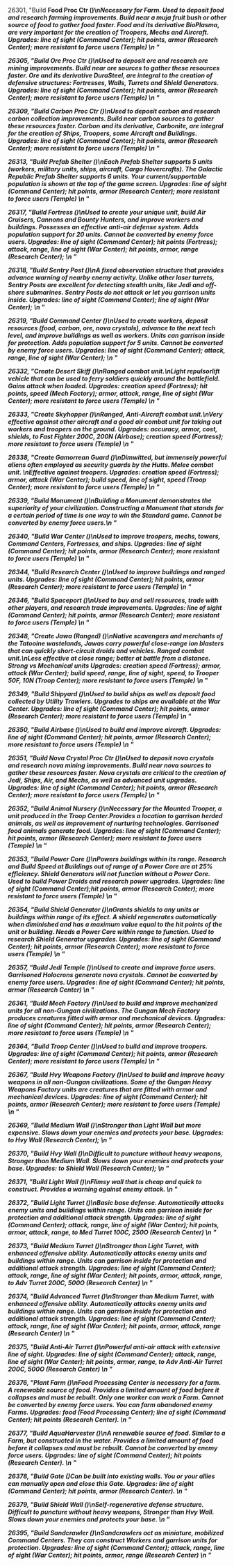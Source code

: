 ﻿26301, "Build <b>Food Proc Ctr<b> (<cost>)\n<b><i>Necessary for Farm.<i><b> Used to deposit food and research farming improvements. Build near a muja fruit bush or other source of food to gather food faster.  Food and its derivative BioPlasma, are very important for the creation of Troopers, Mechs and Aircraft.<i> Upgrades: line of sight (Command Center); hit points, armor (Research Center); more resistant to force users (Temple)<i> \n<hp> <attack> <armor> <piercearmor> <range>"

26305, "Build <b>Ore Proc Ctr<b> (<cost>)\nUsed to deposit ore and research ore mining improvements. Build near ore sources to gather these resources faster.  Ore and its derivative DuraSteel, are integral to the creation of defensive structures: Fortresses, Walls, Turrets and Shield Generators.<i> Upgrades: line of sight (Command Center); hit points, armor (Research Center); more resistant to force users (Temple)<i> \n<hp> <attack> <armor> <piercearmor> <range>"

26309, "Build <b>Carbon Proc Ctr<b> (<cost>)\nUsed to deposit carbon and research carbon collection improvements. Build near carbon sources to gather these resources faster.  Carbon and its derivative, Carbonite, are integral for the creation of Ships, Troopers, some Aircraft and Buildings.<i> Upgrades: line of sight (Command Center); hit points, armor (Research Center); more resistant to force users (Temple)<i> \n<hp> <attack> <armor> <piercearmor> <range>"

26313, "Build <b>Prefab Shelter<b> (<cost>)\nEach Prefab Shelter supports 5 units (workers, military units, ships, aircraft, Cargo Hovercrafts). The Galactic Republic Prefab Shelter supports 6 units. Your current/supportable population is shown at the top of the game screen.<i> Upgrades: line of sight (Command Center); hit points, armor (Research Center); more resistant to force users (Temple)<i> \n<hp> <attack> <armor> <piercearmor> <range>"

26317, "Build <b>Fortress<b> (<cost>)\nUsed to create your unique unit, build Air Cruisers, Cannons and Bounty Hunters, and improve workers and buildings. Possesses an effective anti-air defense system. Adds population support for 20 units. Cannot be converted by enemy force users.<i> Upgrades: line of sight (Command Center); hit points (Fortress); attack, range, line of sight (War Center); hit points, armor, range (Research Center); <i> \n<hp> <attack> <armor> <piercearmor> <range>"

26318, "Build <b>Sentry Post<b> (<cost>)\nA fixed observation structure that provides advance warning of nearby enemy activity. Unlike other laser turrets, Sentry Posts are excellent for detecting stealth units, like Jedi and off-shore submarines.  Sentry Posts do not attack or let you garrison units inside.<i> Upgrades: line of sight (Command Center); line of sight (War Center); <i> \n<hp> <attack> <armor> <piercearmor> <range>"

26319, "Build <b>Command Center<b> (<cost>)\nUsed to create workers, deposit resources (food, carbon, ore, nova crystals), advance to the next tech level, and improve buildings as well as workers. Units can garrison inside for protection. Adds population support for 5 units. Cannot be converted by enemy force users.<i> Upgrades: line of sight (Command Center); attack, range, line of sight (War Center); <i> \n<hp> <attack> <armor> <piercearmor> <range>"

26332, "Create <b>Desert Skiff<b> (<cost>)\nRanged combat unit.\nLight repulsorlift vehicle that can be used to ferry soldiers quickly around the battlefield. Gains attack when loaded.<i> Upgrades: creation speed (Fortress); hit points, speed (Mech Factory); armor, attack, range, line of sight (War Center); more resistant to force users (Temple)<i> \n<hp> <attack> <armor> <piercearmor> <range>"

26333, "Create <b>Skyhopper<b> (<cost>)\nRanged, Anti-Aircraft combat unit.\nVery effective against other aircraft and a good air combat unit for taking out workers and troopers on the ground.<i> Upgrades: accuracy, armor, cost, shields, to Fast Fighter 200C, 200N (Airbase); creation speed (Fortress); more resistant to force users (Temple)<i> \n<hp> <attack> <armor> <piercearmor> <range>"

26338, "Create <b>Gamorrean Guard<b> (<cost>)\nDimwitted, but immensely powerful aliens often employed as security guards by the Hutts. Melee combat unit. \nEffective against troopers.<i> Upgrades: creation speed (Fortress); armor, attack (War Center); build speed, line of sight, speed (Troop Center); more resistant to force users (Temple)<i> \n<hp> <attack> <armor> <piercearmor> <range>"

26339, "Build <b>Monument<b> (<cost>)\nBuilding a Monument demonstrates the superiority of your civilization. Constructing a Monument that stands for a certain period of time is one way to win the Standard game. Cannot be converted by enemy force users.\n<hp> <attack> <armor> <piercearmor> <range>"

26340, "Build <b>War Center<b> (<cost>)\nUsed to improve troopers, mechs, towers, Command Centers, Fortresses, and ships. Upgrades: line of sight (Command Center); hit points, armor (Research Center); more resistant to force users (Temple)<i> \n<hp> <attack> <armor> <piercearmor> <range>"

26344, "Build <b>Research Center<b> (<cost>)\nUsed to improve buildings and ranged units.<i> Upgrades: line of sight (Command Center); hit points, armor (Research Center); more resistant to force users (Temple)<i> \n<hp> <attack> <armor> <piercearmor> <range>"

26346, "Build <b>Spaceport<b> (<cost>)\nUsed to buy and sell resources, trade with other players, and research trade improvements.<i> Upgrades: line of sight (Command Center); hit points, armor (Research Center); more resistant to force users (Temple)<i> \n<hp> <attack> <armor> <piercearmor> <range>"

26348, "Create <b>Jawa (Ranged)<b> (<cost>)\nNative scavengers and merchants of the Tatooine wastelands, Jawas carry powerful close-range ion blasters that can quickly short-circuit droids and vehicles. Ranged combat unit.\nLess effective at close range; better at battle from a distance. Strong vs Mechanical units<i> Upgrades: creation speed (Fortress); armor, attack (War Center); build speed, range, line of sight, speed, to Trooper 50F, 10N (Troop Center); more resistant to force users (Temple)<i> \n<hp> <attack> <armor> <piercearmor> <range>"

26349, "Build <b>Shipyard<b> (<cost>)\nUsed to build ships as well as deposit food collected by Utility Trawlers.  Upgrades to ships are available at the War Center.<i> Upgrades: line of sight (Command Center); hit points, armor (Research Center); more resistant to force users (Temple)<i> \n<hp> <attack> <armor> <piercearmor> <range>"

26350, "Build <b>Airbase<b> (<cost>)\nUsed to build and improve aircraft.<i> Upgrades: line of sight (Command Center); hit points, armor (Research Center); more resistant to force users (Temple)<i> \n<hp> <attack> <armor> <piercearmor> <range>"

26351, "Build <b>Nova Crystal Proc Ctr<b> (<cost>)\nUsed to deposit nova crystals and research nova mining improvements. Build near nova sources to gather these resources faster.  Nova crystals are critical to the creation of Jedi, Ships, Air, and Mechs, as well as advanced unit upgrades.<i> Upgrades: line of sight (Command Center); hit points, armor (Research Center); more resistant to force users (Temple)<i> \n<hp> <attack> <armor> <piercearmor> <range>"

26352, "Build <b>Animal Nursery<b> (<cost>)\n<b><i>Necessary for the Mounted Trooper, a unit produced in the Troop Center.<i><b>Provides a location to garrison herded animals, as well as improvement of nurturing technologies.  Garrisoned food animals generate food.<i> Upgrades: line of sight (Command Center); hit points, armor (Research Center); more resistant to force users (Temple)<i> \n<hp> <attack> <armor> <piercearmor> <range>"

26353, "Build <b>Power Core<b> (<cost>)\nPowers buildings within its range. Research and Build Speed at Buildings out of range of a Power Core are at 25% efficiency. Shield Generators will not function without a Power Core. Used to build Power Droids and research power upgrades.<i> Upgrades: line of sight (Command Center);hit points, armor (Research Center); more resistant to force users (Temple)<i> \n<hp> <armor> <piercearmor> <range>"

26354, "Build <b>Shield Generator<b> (<cost>)\nGrants shields to any units or buildings within range of its effect. A shield regenerates automatically when diminished and has a maximum value equal to the hit points of the unit or building. Needs a Power Core within range to function. Used to research Shield Generator upgrades.<i> Upgrades: line of sight (Command Center); hit points, armor (Research Center); more resistant to force users (Temple)<i> \n<hp> <attack> <armor> <piercearmor> <range>"

26357, "Build <b>Jedi Temple<b> (<cost>)\nUsed to create and improve force users. Garrisoned Holocrons generate nova crystals. Cannot be converted by enemy force users. <i> Upgrades: line of sight (Command Center); hit points, armor (Research Center)<i> \n<hp> <attack> <armor> <piercearmor> <range>"

26361, "Build <b>Mech Factory<b> (<cost>)\nUsed to build and improve mechanized units for all  non-Gungan civilizations.  The Gungan Mech Factory produces creatures fitted with armor and mechanical devices.<i> Upgrades: line of sight (Command Center); hit points, armor (Research Center); more resistant to force users (Temple)<i> \n<hp> <attack> <armor> <piercearmor> <range>"

26364, "Build <b>Troop Center<b> (<cost>)\nUsed to build and improve troopers.<i> Upgrades: line of sight (Command Center); hit points, armor (Research Center); more resistant to force users (Temple)<i> \n<hp> <attack> <armor> <piercearmor> <range>"

26367, "Build <b>Hvy Weapons Factory<b> (<cost>)\nUsed to build and improve heavy weapons in all non-Gungan civilizations. Some of the Gungan Heavy Weapons Factory units are creatures that are fitted with armor and mechanical devices.<i> Upgrades: line of sight (Command Center); hit points, armor (Research Center); more resistant to force users (Temple)<i> \n<hp> <attack> <armor> <piercearmor> <range>"

26369, "Build <b>Medium Wall<b> (<cost>)\nStronger than Light Wall but more expensive. Slows down your enemies and protects your base.<i> Upgrades: to Hvy Wall (Research Center); <i> \n<hp> <attack> <armor> <piercearmor> <range>"

26370, "Build <b>Hvy Wall<b> (<cost>)\nDifficult to puncture without heavy weapons, Stronger than Medium Wall. Slows down your enemies and protects your base.<i> Upgrades: to Shield Wall (Research Center); <i> \n<hp> <attack> <armor> <piercearmor> <range>"

26371, "Build <b>Light Wall<b> (<cost>)\nFlimsy wall that is cheap and quick to construct.  Provides a warning against enemy attack.<i> \n<hp> <attack> <armor> <piercearmor> <range>"

26372, "Build <b>Light Turret<b> (<cost>)\nBasic base defense. Automatically attacks enemy units and buildings within range. Units can garrison inside for protection and additional attack strength.<i> Upgrades: line of sight (Command Center); attack, range, line of sight (War Center); hit points, armor, attack, range, to Med Turret 100C, 250O (Research Center)<i> \n<hp> <attack> <armor> <piercearmor> <range>"

26373, "Build <b>Medium Turret<b> (<cost>)\nStronger than Light Turret, with enhanced offensive ability. Automatically attacks enemy units and buildings within range. Units can garrison inside for protection and additional attack strength.<i> Upgrades: line of sight (Command Center); attack, range, line of sight (War Center); hit points, armor, attack, range, to Adv Turret 200C, 500O (Research Center)<i> \n<hp> <attack> <armor> <piercearmor> <range>"

26374, "Build <b>Advanced Turret<b> (<cost>)\nStronger than Medium Turret, with enhanced offensive ability. Automatically attacks enemy units and buildings within range. Units can garrison inside for protection and additional attack strength.<i> Upgrades: line of sight (Command Center); attack, range, line of sight (War Center); hit points, armor, attack, range (Research Center)<i> \n<hp> <attack> <armor> <piercearmor> <range>"

26375, "Build <b>Anti-Air Turret<b> (<cost>)\nPowerful anti-air attack with extensive line of sight. <i> Upgrades: line of sight (Command Center); attack, range, line of sight (War Center); hit points, armor, range, to Adv Anti-Air Turret 200C, 500O (Research Center)<i> \n<hp> <attack> <armor> <piercearmor> <range>"

26376, "Plant <b>Farm<b> (<cost>)\n<b>Food Processing Center is necessary for a farm.<b> A renewable source of food. Provides a limited amount of food before it collapses and must be rebuilt. Only one worker can work a Farm. Cannot be converted by enemy force users. You can farm abandoned enemy Farms. <i> Upgrades: food (Food Processing Center); line of sight (Command Center); hit points (Research Center).<i> \n<hp> <attack> <armor> <piercearmor> <range>"

26377, "Build <b>AquaHarvester<b> (<cost>)\nA renewable source of food. Similar to a Farm, but constructed in the water. Provides a limited amount of food before it collapses and must be rebuilt. Cannot be converted by enemy force users. <i> Upgrades: line of sight (Command Center); hit points (Research Center).<i> \n<hp> <attack> <armor> <piercearmor> <range>"

26378, "Build <b>Gate<b> (<cost>)Can be built into existing walls. You or your allies can manually open and close this Gate. <i> Upgrades: line of sight (Command Center); hit points, armor (Research Center).<i> \n<hp> <attack> <armor> <piercearmor> <range>"

26379, "Build <b>Shield Wall<b> (<cost>)\nSelf-regenerative defense structure.  Difficult to puncture without heavy weapons, Stronger than Hvy Wall. Slows down your enemies and protects your base. <i> \n<hp> <attack> <armor> <piercearmor> <range>"

26395, "Build <b>Sandcrawler<b> (<cost>)\nSandcrawlers act as miniature, mobilized Command Centers. They can construct Workers and garrison units for protection. <i> Upgrades: line of sight (Command Center); attack, range, line of sight (War Center); hit points, armor, range (Research Center)<i> \n<hp> <attack> <armor> <piercearmor> <range>"

